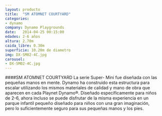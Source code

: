 ```yaml
---
layout: producto
title:  "SM ATOMNET COURTYARD"
categories:
- dynamo
company: Dynamo Playgrounds
date:   2014-04-25 00:15:00
edades: 2-6 años 
altura: 2.70m
caida_libre: 0.30m
superficie: 10.20m de diametro
img: DX-SM02-4C.jpg
carousel:
- DX-SM02-4C.jpg
---
```

####SM ATOMNET COURTYARD
La serie Super- Mini fue diseñada con las pequeñas manos en mente. 
Dynamo ha construido esta estructura para escalar utilizando los mismos materiales de calidad y mano de obra que aparecen en cada Playnet Dynamo®. 
Diseñado específicamente para niños de 2-6, ahora incluso se puede disfrutar de la misma experiencia en un parque infantil pequeño diseñado para niños con una gran imaginación, pero lo suficientemente seguro para sus pequeñas manos y los pies.

